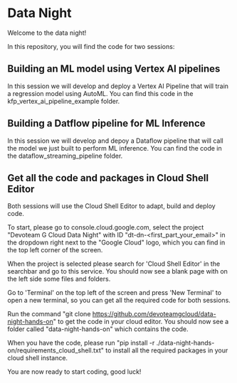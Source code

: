 # Data Night

Welcome to the data night!

In this repository, you will find the code for two sessions:

## Building an ML model using Vertex AI pipelines
In this session we will develop and deploy a Vertex AI Pipeline that will train a regression model using AutoML.
You can find this code in the kfp_vertex_ai_pipeline_example folder.

## Building a Datflow pipeline for ML Inference
In this session we will develop and depoy a Dataflow pipeline that will call the model we just built to perform
ML inference. You can find the code in the dataflow_streaming_pipeline folder.

## Get all the code and packages in Cloud Shell Editor
Both sessions will use the Cloud Shell Editor to adapt, build and deploy code.

To start, please go to console.cloud.google.com, select the project "Devoteam G Cloud Data Night" with ID "dt-dn-<first_part_your_email>" in the dropdown 
right next to the "Google Cloud" logo, which you can find in the top left corner of the screen.

When the project is selected please search for 'Cloud Shell Editor' in the searchbar and go to this service.
You should now see a blank page with on the left side some files and folders.

Go to 'Terminal' on the top left of the screen and press 'New Terminal' to open a new terminal, so you can get all the 
required code for both sessions.

Run the command "git clone https://github.com/devoteamgcloud/data-night-hands-on" to get the code in your cloud editor.
You should now see a folder called "data-night-hands-on" which contains the code.

When you have the code, please run "pip install -r ./data-night-hands-on/requirements_cloud_shell.txt" to install all 
the required packages in your cloud shell instance.

You are now ready to start coding, good luck!


